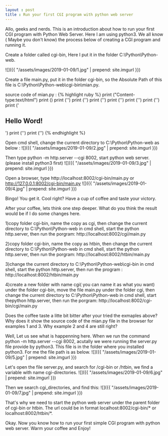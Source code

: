 ```yaml
---
layout : post
title : Run your first CGI program with python web server
---
```

Allo, geeks and nerds. This is an introduction about how to run your
first CGI program with Python Web Server. Here I am using python3.
We all know ( Maybe you don't know) the process below of creating a
CGI program and running it.

Create a folder called cgi-bin,  Here I put
it in the folder C:\Python\Python-web.

![]({{ "/assets/images/2019-01-09/1.jpg" | prepend: site.imgurl }})

Create a file main.py, put it in the folder
cgi-bin, so the Absolute Path of this file is
C:\Python\Python-web\cgi-bin\mian.py.

source code of mian.py :
{% highlight ruby %}
print ("Content-type:text/html")
print ()
print ('<html>')
print ('<head>')
print ('<meta charset="utf-8">')
print ('<title>Hello Word - my first CGI Program</title>')
print ('</head>')
print ('<body>')
print ('<h2>Hello Word!</h2>')
print ('</body>')
print ('</html>')
{% endhighlight %}

Open cmd shell, change the current directory to
C:\Python\Python-web as below :
![]({{ "/assets/images/2019-01-09/2.jpg" | prepend: site.imgurl }})

Then type python -m http.server --cgi 8002, start python web server.
(please install python3 first)
![]({{ "/assets/images/2019-01-09/3.jpg" | prepend: site.imgurl }})

Open a browser, type http://localhost:8002/cgi-bin/main.py
or http://127.0.0.1:8002/cgi-bin/main.py
![]({{ "/assets/images/2019-01-09/4.jpg" | prepend: site.imgurl }})

Bingo! You get it. Cool right? Have a cup of coffee and taste your victory.

After your coffee, lets think one step deeper. What do you think the
result would be if I do some changes here.

1)copy folder cgi-bin, name the copy as cgi, then change the current
directory to  C:\Python\Python-web in cmd shell, start the python
http.server, then run the porgram: http://localhost:8002/cgi/main.py

2)copy folder cgi-bin, name the copy as htbin, then change the
current directory to  C:\Python\Python-web in cmd shell, start
the python http.server, then run the porgram:
http://localhost:8002/htbin/main.py

3)change the current directory to  C:\Python\Python-web\cgi-bin in
cmd shell, start the python http.server, then run the program :
http://localhost:8002/htbin/main.py

4)create a new folder with name cgi( you can name it as what you
want)  under the folder cgi-bin, move the file main.py under the
folder cgi,  then change the current directory to  C:\Python\Python-web
in cmd shell, start thepython http.server, then run the porgram:
http://localhost:8002/cgi-bin/cgi/main.py

Does the coffee taste a litte bit bitter after your tried the
exmaples above?  Why does it show the source code of the mian.py
file in the browser for examples 1 and 3. Why example 2 and 4
are still right?

Well, Let us see what is happenning here.  When we run the command
python -m http.server --cgi 8002, acutally we were running the server.py
file provide by python3. This file is in the folder where you installed
python3. For me the file path is as below.
![]({{ "/assets/images/2019-01-09/5.jpg" | prepend: site.imgurl }})

Let's open the file server.py, and search for /cgi-bin or /htbin,
we find a variable with name cgi-directories.
![]({{ "/assets/images/2019-01-09/6.jpg" | prepend: site.imgurl }})

Then we search cgi_directories, and find this:
![]({{ "/assets/images/2019-01-09/7.jpg" | prepend: site.imgurl }})

That's why we need to start the python web server under the parent
folder of cgi-bin or htbin. The url could be in format
localhost:8002/cgi-bin/* or localhost:8002/htbin/*.

Okay. Now you know how to run your first simple CGI program with
python web server. Warm your coffee and Enjoy!
